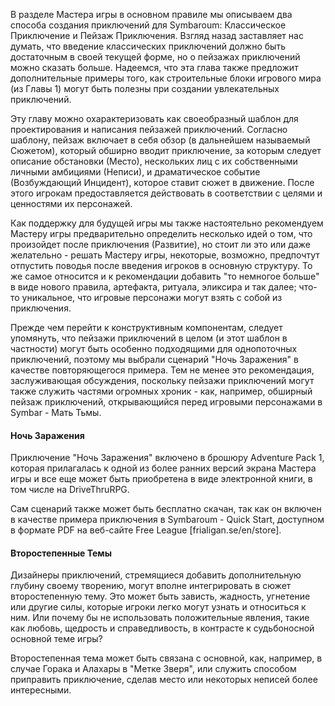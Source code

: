 В разделе Мастера игры в основном правиле мы описываем два способа создания приключений для Symbaroum: Классическое Приключение и Пейзаж Приключения. Взгляд назад заставляет нас думать, что введение классических приключений должно быть достаточным в своей текущей форме, но о пейзажах приключений можно сказать больше. Надеемся, что эта глава также предложит дополнительные примеры того, как строительные блоки игрового мира (из Главы 1) могут быть полезны при создании увлекательных приключений.

Эту главу можно охарактеризовать как своеобразный шаблон для проектирования и написания пейзажей приключений. Согласно шаблону, пейзаж включает в себя обзор (в дальнейшем называемый Сюжетом), который обширно вводит приключение, за которым следует описание обстановки (Место), нескольких лиц с их собственными личными амбициями (Неписи), и драматическое событие (Возбуждающий Инцидент), которое ставит сюжет в движение. После этого игрокам предоставляется действовать в соответствии с целями и ценностями их персонажей. 

Как поддержку для будущей игры мы также настоятельно рекомендуем Мастеру игры предварительно определить несколько идей о том, что произойдет после приключения (Развитие), но стоит ли это или даже желательно - решать Мастеру игры, некоторые, возможно, предпочтут отпустить поводья после введения игроков в основную структуру. То же самое относится и к рекомендации добавить "то немногое больше" в виде нового правила, артефакта, ритуала, эликсира и так далее; что-то уникальное, что игровые персонажи могут взять с собой из приключения. 

Прежде чем перейти к конструктивным компонентам, следует упомянуть, что пейзажи приключений в целом (и этот шаблон в частности) могут быть особенно подходящими для однопоточных приключений, поэтому мы выбрали сценарий "Ночь Заражения" в качестве повторяющегося примера. Тем не менее это рекомендация, заслуживающая обсуждения, поскольку пейзажи приключений могут также служить частями огромных хроник - как, например, обширный пейзаж приключений, открывающийся перед игровыми персонажами в Symbar - Мать Тьмы.

#### Ночь Заражения

Приключение "Ночь Заражения" включено в брошюру Adventure Pack 1, которая прилагалась к одной из более ранних версий экрана Мастера игры и все еще может быть приобретена в виде электронной книги, в том числе на DriveThruRPG.

Сам сценарий также может быть бесплатно скачан, так как он включен в качестве примера приключения в Symbaroum - Quick Start, доступном в формате PDF на веб-сайте Free League [frialigan.se/en/store].

#### Второстепенные Темы

Дизайнеры приключений, стремящиеся добавить дополнительную глубину своему творению, могут вполне интегрировать в сюжет второстепенную тему. Это может быть зависть, жадность, угнетение или другие силы, которые игроки легко могут узнать и относиться к ним. Или почему бы не использовать положительные явления, такие как любовь, щедрость и справедливость, в контрасте к судьбоносной основной теме игры?

Второстепенная тема может быть связана с основной, как, например, в случае Горака и Алахары в "Метке Зверя", или служить способом приправить приключение, сделав место или некоторых неписей более интересными.